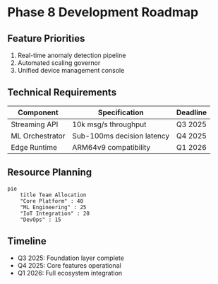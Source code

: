 # Phase 8 Development Roadmap

## Feature Priorities
1. Real-time anomaly detection pipeline
2. Automated scaling governor
3. Unified device management console

## Technical Requirements
| Component       | Specification              | Deadline     |
|-----------------|----------------------------|--------------|
| Streaming API   | 10k msg/s throughput       | Q3 2025      |
| ML Orchestrator | Sub-100ms decision latency | Q4 2025      |
| Edge Runtime    | ARM64v9 compatibility      | Q1 2026      |

## Resource Planning
```mermaid
pie
    title Team Allocation
    "Core Platform" : 40
    "ML Engineering" : 25
    "IoT Integration" : 20
    "DevOps" : 15
```

## Timeline
- Q3 2025: Foundation layer complete
- Q4 2025: Core features operational
- Q1 2026: Full ecosystem integration